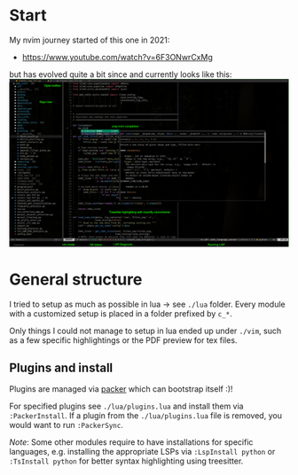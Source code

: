 # Start
My nvim journey started of this one in 2021:
* https://www.youtube.com/watch?v=6F3ONwrCxMg

but has evolved quite a bit since and currently looks like this:
![nvim_screenshot](../assets/nvim_screenshot.png)

# General structure
I tried to setup as much as possible in lua -> see `./lua` folder. Every module
with a customized setup is placed in a folder prefixed by `c_*`.

Only things I could not manage to setup in lua ended up under `./vim`, such as
a few specific highlightings or the PDF preview for tex files.

## Plugins and install
Plugins are managed via [packer](https://github.com/wbthomason/packer.nvim) which can bootstrap itself :)!

For specified plugins see `./lua/plugins.lua` and install them via `:PackerInstall`. If a plugin from the `./lua/plugins.lua` file is removed, you would want to run `:PackerSync`.

*Note*: Some other modules require to have installations for specific languages, e.g. installing the appropriate LSPs via `:LspInstall python` or `:TsInstall python` for better syntax highlighting using treesitter.
